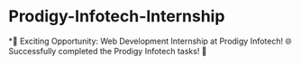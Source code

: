 # Prodigy-Infotech-Internship

*🚀 Exciting Opportunity: Web Development Internship at Prodigy Infotech! 🌐 Successfully completed the Prodigy Infotech tasks! 🚀

